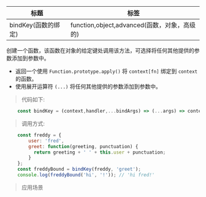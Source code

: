 |  标题   | 标签  |
|  ----  | ----  |
| bindKey(函数的绑定) | function,object,advanced(函数，对象，高级的) |

创建一个函数，该函数在对象的给定键处调用该方法，可选择将任何其他提供的参数添加到参数中。

* 返回一个使用 `Function.prototype.apply()` 将 `context[fn]` 绑定到 `context` 的函数。
* 使用展开运算符 `(...)` 将任何其他提供的参数添加到参数中。

> 代码如下:

```js
    const bindKey = (context,handler,...bindArgs) => (...args) => context[handler].apply(context,[...bindArgs,...args]);
```

> 调用方式:

```js
    const freddy = {
        user: 'fred',
        greet: function(greeting, punctuation) {
          return greeting + ' ' + this.user + punctuation;
        }
    };
    const freddyBound = bindKey(freddy, 'greet');
    console.log(freddyBound('hi', '!')); // 'hi fred!'
```

> 应用场景